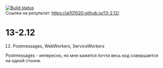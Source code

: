 <br>[![Build status](https://ci.appveyor.com/api/projects/status/ow9k9cksb40wqtxi?svg=true)](https://ci.appveyor.com/project/Al101020/13-2-12)<br>
Ссылка на результат: https://al101020.github.io/13-2.12/<br>

# 13-2.12
12. Postmessages, WebWorkers, ServiceWorkers

Postmessages - интересно, но мне кажется почти весь код совершается на одной стооне.
